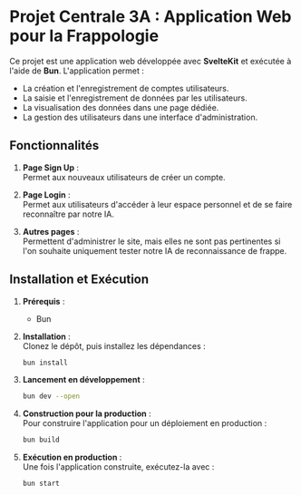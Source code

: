 
# Projet Centrale 3A : Application Web pour la Frappologie

Ce projet est une application web développée avec **SvelteKit** et exécutée à l'aide de **Bun**. L'application permet :  
- La création et l'enregistrement de comptes utilisateurs.  
- La saisie et l'enregistrement de données par les utilisateurs.  
- La visualisation des données dans une page dédiée.  
- La gestion des utilisateurs dans une interface d'administration.  

## Fonctionnalités

1. **Page Sign Up** :  
    Permet aux nouveaux utilisateurs de créer un compte.

2. **Page Login** :  
    Permet aux utilisateurs d'accéder à leur espace personnel et de se faire reconnaître par notre IA.  

3. **Autres pages** :  
    Permettent d'administrer le site, mais elles ne sont pas pertinentes si l'on souhaite uniquement tester notre IA de reconnaissance de frappe.

## Installation et Exécution

1. **Prérequis** :  
    - Bun

2. **Installation** :  
    Clonez le dépôt, puis installez les dépendances :  
    ```bash
    bun install
    ```

3. **Lancement en développement** :  
    ```bash
    bun dev --open
    ```

4. **Construction pour la production** :  
    Pour construire l'application pour un déploiement en production :  
    ```bash
    bun build
    ```

5. **Exécution en production** :  
    Une fois l'application construite, exécutez-la avec :  
    ```bash
    bun start
    ```